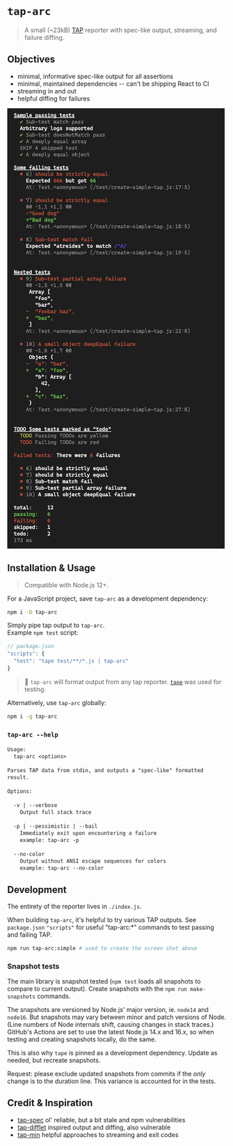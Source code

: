 # `tap-arc`

> A small (~23kB) [TAP](https://testanything.org/) reporter with spec-like output, streaming, and failure diffing.

## Objectives

- minimal, informative spec-like output for all assertions
- minimal, maintained dependencies -- can't be shipping React to CI
- streaming in and out
- helpful diffing for failures

![tap-arc output screen shot](./screen-shot.png)

## Installation & Usage

> Compatible with Node.js 12+.

For a JavaScript project, save `tap-arc` as a development dependency:

```sh
npm i -D tap-arc
```

Simply pipe tap output to `tap-arc`.  
Example `npm test` script:

```js
// package.json
"scripts": {
  "test": "tape test/**/*.js | tap-arc"
}
```

> 💁  `tap-arc` will format output from any tap reporter. [`tape`](https://github.com/substack/tape) was used for testing.

Alternatively, use `tap-arc` globally:

```sh
npm i -g tap-arc
```

### `tap-arc --help`

```
Usage:
  tap-arc <options>

Parses TAP data from stdin, and outputs a "spec-like" formatted result.

Options:

  -v | --verbose
    Output full stack trace

  -p | --pessimistic | --bail
    Immediately exit upon encountering a failure
    example: tap-arc -p

  --no-color
    Output without ANSI escape sequences for colors
    example: tap-arc --no-color
```

## Development

The entirety of the reporter lives in `./index.js`.

When building `tap-arc`, it's helpful to try various TAP outputs. See `package.json` `"scripts"` for useful "tap-arc:*" commands to test passing and failing TAP.

```sh
npm run tap-arc:simple # used to create the screen shot above
```

### Snapshot tests

The main library is snapshot tested (`npm test` loads all snapshots to compare to current output). Create snapshots with the `npm run make-snapshots` commands.

The snapshots are versioned by Node.js' major version, ie. `node14` and `node16`. But snapshots may vary between minor and patch versions of Node. (Line numbers of Node internals shift, causing changes in stack traces.) GitHub's Actions are set to use the latest Node.js 14.x and 16.x, so when testing and creating snapshots locally, do the same.

This is also why `tape` is pinned as a development dependency. Update as needed, but recreate snapshots.

Request: please exclude updated snapshots from commits if the _only_ change is to the duration line. This variance is accounted for in the tests.

## Credit & Inspiration

- [tap-spec](https://github.com/scottcorgan/tap-spec) ol' reliable, but a bit stale and npm vulnerabilities
- [tap-difflet](https://github.com/namuol/tap-difflet) inspired output and diffing, also vulnerable
- [tap-min](https://github.com/derhuerst/tap-min) helpful approaches to streaming and exit codes

